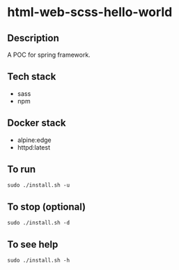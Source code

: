# html-web-scss-hello-world

## Description
A POC for spring framework.

## Tech stack
- sass
- npm

## Docker stack
- alpine:edge
- httpd:latest

## To run
`sudo ./install.sh -u`

## To stop (optional)
`sudo ./install.sh -d`

## To see help
`sudo ./install.sh -h`

